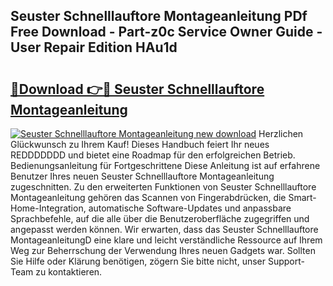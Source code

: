 ## Seuster Schnelllauftore Montageanleitung PDf Free Download - Part-z0c Service Owner Guide - User Repair Edition HAu1d

# <h2><a href="http://df77da.blite.top/?on=Seuster+Schnelllauftore+Montageanleitung">🔗Download 👉🔴 Seuster Schnelllauftore Montageanleitung</a></h2>

[![Seuster Schnelllauftore Montageanleitung new download](https://i.imgur.com/lujVjoI.png)](http://df77da.blite.top/?on=Seuster+Schnelllauftore+Montageanleitung)
Herzlichen Glückwunsch zu Ihrem Kauf! Dieses Handbuch feiert Ihr neues REDDDDDDD und bietet eine Roadmap für den erfolgreichen Betrieb. Bedienungsanleitung für Fortgeschrittene Diese Anleitung ist auf erfahrene Benutzer Ihres neuen Seuster Schnelllauftore Montageanleitung zugeschnitten. Zu den erweiterten Funktionen von Seuster Schnelllauftore Montageanleitung gehören das Scannen von Fingerabdrücken, die Smart-Home-Integration, automatische Software-Updates und anpassbare Sprachbefehle, auf die alle über die Benutzeroberfläche zugegriffen und angepasst werden können. Wir erwarten, dass das Seuster Schnelllauftore MontageanleitungD eine klare und leicht verständliche Ressource auf Ihrem Weg zur Beherrschung der Verwendung Ihres neuen Gadgets war. Sollten Sie Hilfe oder Klärung benötigen, zögern Sie bitte nicht, unser Support-Team zu kontaktieren.

